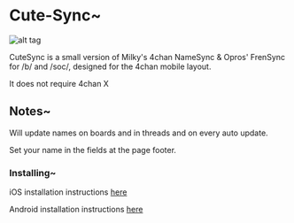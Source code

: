 # Cute-Sync~


![alt tag](https://raw.github.com/ErinSteph/Cute-Sync/master/cap.png?)

CuteSync is a small version of Milky's 4chan NameSync & Opros' FrenSync for /b/ and /soc/, designed for the 4chan mobile layout.

It does not require 4chan X


## Notes~


Will update names on boards and in threads and on every auto update.

Set your name in the fields at the page footer.


### Installing~


iOS installation instructions [here](https://github.com/ErinSteph/Cute-Sync/blob/master/iOS.md)

Android installation instructions [here](https://github.com/ErinSteph/Cute-Sync/blob/master/Android.md)
